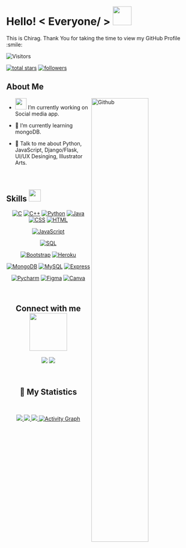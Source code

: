 

<h1> Hello! < Everyone/ > <img src = "https://raw.githubusercontent.com/MartinHeinz/MartinHeinz/master/wave.gif" width = 50px> </h1>
<div size='20px'> This is Chirag. Thank You for taking the time to view my GitHub Profile :smile: 
</div>
<p align='center'>

![Visitors](https://visitor-badge.glitch.me/badge?page_id=22chiragmodh.22chiragmodh)
 <br>

  
<a href="https://github.com/22chiragmodh?tab=repositories&sort=stargazers">
    <img alt="total stars" title="Total stars on GitHub" src="https://custom-icon-badges.herokuapp.com/badge/dynamic/json?logo=star&color=55960c&labelColor=488207&label=Stars&style=for-the-badge&query=%24.stars&url=https://api.github-star-counter.workers.dev/user/22chiragmodh"/></a>
<a href="https://github.com/22chiragmodh?tab=followers">
    <img alt="followers" title="Follow me on Github" src="https://custom-icon-badges.herokuapp.com/github/followers/22chiragmodh?color=236ad3&labelColor=1155ba&style=for-the-badge&logo=person-add&label=Follow&logoColor=white"/></a>
  
</p>

<h2> About Me </h2>

<img width="55%" align="right" alt="Github" src="https://raw.githubusercontent.com/onimur/.github/master/.resources/git-header.svg" />


- <img src="https://media.giphy.com/media/WUlplcMpOCEmTGBtBW/giphy.gif" width="30"> I’m currently working on Social media app.

- 🌱 I’m currently learning mongoDB. 

- 💬 Talk to me about Python, JavaScript, Django/Flask, UI/UX Desinging, Illustrator Arts.  
<br> </br>

<h2> Skills <img src = "https://media2.giphy.com/media/QssGEmpkyEOhBCb7e1/giphy.gif?cid=ecf05e47a0n3gi1bfqntqmob8g9aid1oyj2wr3ds3mg700bl&rid=giphy.gif" width = 32px> </h2>
<div align="center">
<a href="#"><img alt="C" src="https://custom-icon-badges.herokuapp.com/badge/C-03599C.svg?logo=c-in-hexagon&logoColor=white"></a>
<a href="#"><img alt="C++" src="https://custom-icon-badges.herokuapp.com/badge/C++-9C033A.svg?logo=cpp2&logoColor=white"></a>
<a href="#"><img alt="Python" src="https://img.shields.io/badge/Python-14354C.svg?logo=python&logoColor=white"></a>
<a href="#"><img alt="Java" src="https://img.shields.io/badge/Java-007396.svg?logo=java&logoColor=white"></a>
<a href="#"><img alt="CSS" src="https://img.shields.io/badge/CSS-1572B6.svg?logo=css3&logoColor=white"></a>
<a href="#"><img alt="HTML" src="https://img.shields.io/badge/HTML-E34F26.svg?logo=html5&logoColor=white"></a>

<a href="#"><img alt="JavaScript" src="https://img.shields.io/badge/JavaScript-F7DF1E.svg?logo=javascript&logoColor=black"></a>



<a href="#"><img alt="SQL" src="https://custom-icon-badges.herokuapp.com/badge/SQL-025E8C.svg?logo=database&logoColor=white"></a>

<a href="#"><img alt="Bootstrap" src="https://img.shields.io/badge/Bootstrap-7952B3.svg?logo=bootstrap&logoColor=white"></a>
<a href="#"><img alt="Heroku" src="https://img.shields.io/badge/Heroku-430098.svg?logo=heroku&logoColor=white"></a>

<a href="#"><img alt="MongoDB" src ="https://img.shields.io/badge/MongoDB-4ea94b.svg?logo=mongodb&logoColor=white"></a>
<a href="#"><img alt="MySQL" src="https://img.shields.io/badge/MySQL-00f.svg?logo=mysql&logoColor=white"></a>
<a href="#"><img alt="Express" src="https://img.shields.io/badge/Express-000.svg?logo=express&logoColor=white"></a>


<a href="#"><img alt="Pycharm" src="https://img.shields.io/badge/Pycharm-FFD700.svg?logo=Pycharm&logoColor=black"></a>
<a href="#"><img alt="Figma" src="https://img.shields.io/badge/Figma-007396.svg?logo=Figma&logoColor=white"></a>
<a href="#"><img alt="Canva" src="https://img.shields.io/badge/Canva-20C4CB.svg?logo=Canva&logoColor=white"></a>


<br>


<h2> Connect with me <img src='https://raw.githubusercontent.com/ShahriarShafin/ShahriarShafin/main/Assets/handshake.gif' width="100px"> </h2>
	
<a target="_blank" href="https://in.linkedin.com/in/https://www.linkedin.com/in/chirag-modh-738b3a220"><img src="https://img.shields.io/badge/-LinkedIn-0077B5?style=for-the-badge&logo=Linkedin&logoColor=white"></img></a>
<a target="_blank" href="https://www.instagram.com/shubhajeet_12/"><img src="https://img.shields.io/badge/-Instagram-DE1B85?style=for-the-badge&logo=Instagram&logoColor=white"></img></a>

<br>

## 🔖 My Statistics
&nbsp;
<p align="center">
    <a href="https://github.com/22chiragmodh/">
        <img src="https://github-readme-stats.vercel.app/api?username=22chiragmodh&show_icons=true&locale=en&bg_color=0d1117&title_color=ffffff&text_color=ffffff&icon_color=00ff99&hide_border=true/" />
    </a>
    <a href="https://github.com/22chiragmodh/">
        <img src="https://github-readme-stats.vercel.app/api/top-langs/?username=22chiragmodh&layout=compact&count_private=true&langs_count=8&card_width=445&bg_color=0d1117&title_color=ffffff&text_color=ffffff&icon_color=00ff99&hide_border=true/" />
    </a>
    <a href="https://github.com/22chiragmodh/">
        <img src="https://github-readme-streak-stats.herokuapp.com?user=22chiragmodh&hide_border=true&background=0D1117&currStreakLabel=FFFFFF&sideLabels=FFFFFF&currStreakNum=FFFFFF&dates=FFFFFF&sideNums=FFFFFF&fire=fff&ring=3579f5&stroke=FFFFFFFF)](https://git.io/streak-stats" />
    </a>
   <a href="https://github.com/22chiragmodh"><img alt="Activity Graph" src="https://activity-graph.herokuapp.com/graph?username=22chiragmodh&bg_color=transparent&color=000000&line=ffffff&point=000000&area=true&hide_border=true" />
    </a>
 
</p>
</div>
